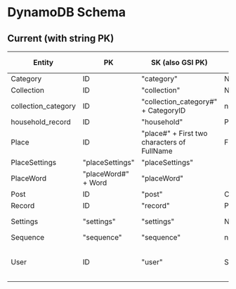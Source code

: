 # DynamoDB Schema

## Current (with string PK)

| Entity | PK | SK (also GSI PK) | GSI SK Attribute | GSI SK Value
| -- | -- | -- | -- | --
| Category | ID | "category" | Name |
| Collection | ID | "collection" | Name |
| collection_category | ID | "collection_category#" + CategoryID | n/a | n/a
| household_record | ID | "household" | PostID |
| Place | ID | "place#" + First two characters of FullName | FullName |
| PlaceSettings | "placeSettings" | "placeSettings" |  |
| PlaceWord | "placeWord#" + Word | "placeWord" |  |
| Post | ID | "post" | CollectionID |
| Record | ID | "record" | PostID |
| Settings | "settings" | "settings" | Name | setting name
| Sequence | "sequence" | "sequence" | n/a | n/a
| User | ID | "user" | SortKey | URL-encoded Issuer + Subject
